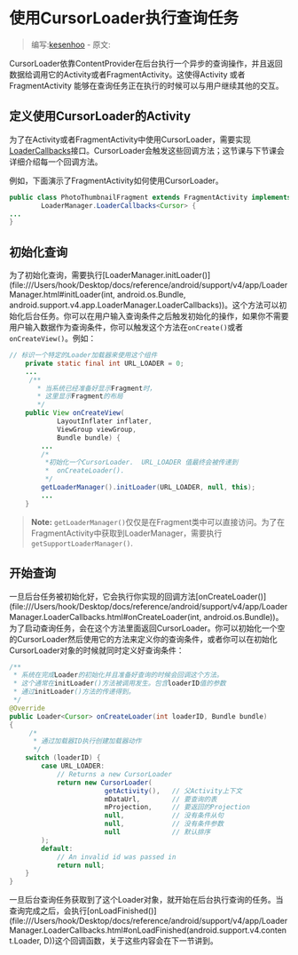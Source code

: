 # 使用CursorLoader执行查询任务

> 编写:[kesenhoo](https://github.com/kesenhoo) - 原文:

CursorLoader依靠ContentProvider在后台执行一个异步的查询操作，并且返回数据给调用它的Activity或者FragmentActivity。这使得Activity 或者 FragmentActivity 能够在查询任务正在执行的时候可以与用户继续其他的交互。

## 定义使用CursorLoader的Activity

为了在Activity或者FragmentActivity中使用CursorLoader，需要实现[LoaderCallbacks<Cursor>](file:///Users/hook/Desktop/docs/reference/android/support/v4/app/LoaderManager.LoaderCallbacks.html)接口。CursorLoader会触发这些回调方法；这节课与下节课会详细介绍每一个回调方法。

<!-- More -->

例如，下面演示了FragmentActivity如何使用CursorLoader。

```java
public class PhotoThumbnailFragment extends FragmentActivity implements
        LoaderManager.LoaderCallbacks<Cursor> {
...
}
```

## 初始化查询

为了初始化查询，需要执行[LoaderManager.initLoader()](file:///Users/hook/Desktop/docs/reference/android/support/v4/app/LoaderManager.html#initLoader(int, android.os.Bundle, android.support.v4.app.LoaderManager.LoaderCallbacks<D>))。这个方法可以初始化后台任务。你可以在用户输入查询条件之后触发初始化的操作，如果你不需要用户输入数据作为查询条件，你可以触发这个方法在`onCreate()`或者`onCreateView()`。例如：

```java
// 标识一个特定的Loader加载器来使用这个组件
    private static final int URL_LOADER = 0;
    ...
     /**
       * 当系统已经准备好显示Fragment时，
       * 这里显示Fragment的布局
       */
    public View onCreateView(
            LayoutInflater inflater,
            ViewGroup viewGroup,
            Bundle bundle) {
        ...
        /*
         *初始化一个CursorLoader.  URL_LOADER 值最终会被传递到
         *  onCreateLoader().
         */
        getLoaderManager().initLoader(URL_LOADER, null, this);
        ...
    }
```

> **Note:** `getLoaderManager()`仅仅是在Fragment类中可以直接访问。为了在FragmentActivity中获取到LoaderManager，需要执行`getSupportLoaderManager()`.

## 开始查询

一旦后台任务被初始化好，它会执行你实现的回调方法[onCreateLoader()](file:///Users/hook/Desktop/docs/reference/android/support/v4/app/LoaderManager.LoaderCallbacks.html#onCreateLoader(int, android.os.Bundle))。为了启动查询任务，会在这个方法里面返回CursorLoader。你可以初始化一个空的CursorLoader然后使用它的方法来定义你的查询条件，或者你可以在初始化CursorLoader对象的时候就同时定义好查询条件：

```java
/**
 * 系统在完成Loader的初始化并且准备好查询的时候会回调这个方法。
 * 这个通常在initLoader()方法被调用发生。包含loaderID值的参数
 * 通过initLoader()方法的传递得到。
 */
@Override
public Loader<Cursor> onCreateLoader(int loaderID, Bundle bundle)
{
     /*
      * 通过加载器ID执行创建加载器动作
      */
    switch (loaderID) {
        case URL_LOADER:
            // Returns a new CursorLoader
            return new CursorLoader(
                        getActivity(),   // 父Activity上下文
                        mDataUrl,        // 要查询的表
                        mProjection,     // 要返回的Projection
                        null,            // 没有条件从句
                        null,            // 没有条件参数
                        null             // 默认排序
        );
        default:
            // An invalid id was passed in
            return null;
    }
}
```

一旦后台查询任务获取到了这个Loader对象，就开始在后台执行查询的任务。当查询完成之后，会执行[onLoadFinished()](file:///Users/hook/Desktop/docs/reference/android/support/v4/app/LoaderManager.LoaderCallbacks.html#onLoadFinished(android.support.v4.content.Loader<D>, D))这个回调函数，关于这些内容会在下一节讲到。

